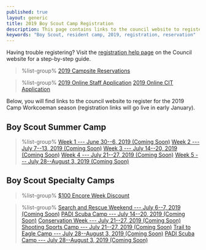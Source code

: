 ```yaml
---
published: true
layout: generic
title: 2019 Boy Scout Camp Registration
description: This page contains links to the council website to register for the 2019 Camp Workcoeman season.
keywords: "Boy Scout, resident camp, 2019, registration, reservation"
---
```


<div class="alert alert-info">
Having trouble registering? Visit the <a href="https://www.ctrivers.org/registration-help">registration help page</a> on the Council website for a step-by-step guide.
</div>

> %list-group%
> <a href="{{ site.url }}/2019/" class="list-group-item">2019 Campsite Reservations</a>

> %list-group%
> <a href="https://docs.google.com/forms/d/e/1FAIpQLScOknNJ9BTHiZdkF57je9tBqPU_jTjJdfR3pm-hQ_VyQnE37A/viewform" class="list-group-item">2019 Online Staff Application</a>
> <a href="https://docs.google.com/forms/d/e/1FAIpQLSd8B2iVWv9Ujfc5gLHb35dWL_DVO6EEh80SJmPyl5liy35sLQ/viewform" class="list-group-item">2019 Online CIT Application</a>

Below, you will find links to the council website to register for the 2019 Camp Workcoeman season (registration links will go live in early January).

## Boy Scout Summer Camp

> %list-group%
> <a href="https://ctrivers.org/event/2019-camp-workcoeman-week-1/9054" class="list-group-item">Week 1 --- June 30--6, 2019 (Coming Soon)</a>
> <a href="https://ctrivers.org/event/2019-camp-workcoeman-week-2/9059" class="list-group-item">Week 2 --- July 7--13, 2019 (Coming Soon)</a>
> <a href="https://ctrivers.org/event/2019-camp-workcoeman-week-3/9062" class="list-group-item">Week 3 --- July 14--20, 2019 (Coming Soon)</a>
> <a href="https://ctrivers.org/event/2019-camp-workcoeman-week-4/9068" class="list-group-item">Week 4 --- July 21--27, 2019 (Coming Soon)</a>
> <a href="https://ctrivers.org/2019-camp-workcoeman-week-5/9069" class="list-group-item">Week 5 --- July 28--August 3, 2019 (Coming Soon)</a>

## Boy Scout Specialty Camps

> %list-group%
> <a href="{{ site.url }}/boy-scouts/fees/" class="list-group-item">$100 Encore Week Discount</a>

> %list-group%
> <a href="https://ctrivers.org/event/2019-camp-workcoeman-search-and-rescue-weekend/9544" class="list-group-item">Search and Rescue Weekend --- July 6--7, 2019 (Coming Soon)</a>
> <a href="https://ctrivers.org/event/2019-camp-workcoeman-padi-scuba-certification-camp/9542" class="list-group-item">PADI Scuba Camp --- July 14--20, 2019 (Coming Soon)</a>
> <a href="https://ctrivers.org/event/2019-camp-workcoeman-conservation-camp/9547" class="list-group-item">Conservation Week --- July 21--27, 2019 (Coming Soon)</a>
> <a href="https://ctrivers.org/event/2019-camp-workcoeman-shooting-sports-camp/9545" class="list-group-item">Shooting Sports Camp --- July 21--27, 2019 (Coming Soon)</a>
> <a href="https://ctrivers.org/event/2019-camp-workcoeman-trail-to-eagle-camp/9546" class="list-group-item">Trail to Eagle Camp --- July 28--August 3, 2019 (Coming Soon)</a>
> <a href="https://ctrivers.org/event/2019-camp-workcoeman-padi-scuba-certification-camp/9543" class="list-group-item">PADI Scuba Camp --- July 28--August 3, 2019 (Coming Soon)</a>
